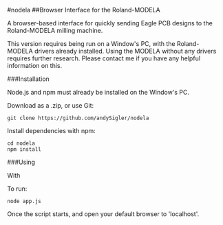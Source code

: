 #nodela
##Browser Interface for the Roland-MODELA

A browser-based interface for quickly sending Eagle PCB designs to the Roland-MODELA milling machine.

This version requires being run on a Window's PC, with the Roland-MODELA drivers already installed. Using the MODELA without any drivers requires further research. Please contact me if you have any helpful information on this.

###Installation

Node.js and npm must already be installed on the Window's PC.

Download as a .zip, or use Git:
```
git clone https://github.com/andySigler/nodela
```
Install dependencies with npm:
```
cd nodela
npm install
```
###Using

With 

To run:
```
node app.js
```
Once the script starts, and open your default browser to 'localhost'.